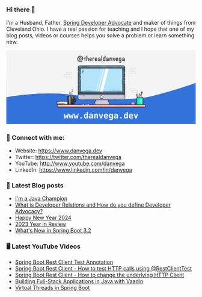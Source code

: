 ### Hi there 👋

I’m a Husband, Father, [Spring Developer Advocate](https://tanzu.vmware.com/developer/advocates/) and maker of things from Cleveland Ohio. I have a real passion for teaching and I hope that one of my blog posts, videos or courses helps you solve a problem or learn something new.

![Profile Header](./github_profile_header.png)

### 🤝 Connect with me:

- Website: https://www.danvega.dev
- Twitter: https://twitter.com/therealdanvega
- YouTube: http://www.youtube.com/danvega
- LinkedIn: https://www.linkedin.com/in/danvega

### 📝 Latest Blog posts

<!-- BLOG-POST-LIST:START -->
- [I&#39;m a Java Champion](/blog/2024/01/21/java-champion)
- [What is Developer Relations and How do you define Developer Advocacy?](/blog/2024/01/15/developer-advocate)
- [Happy New Year 2024](/blog/2024/01/01/happy-new-year-2024)
- [2023 Year in Review](/blog/2023/12/30/2023-year-in-review)
- [What&#39;s New in Spring Boot 3.2](/blog/2023/12/20/spring-boot-3-2)
<!-- BLOG-POST-LIST:END -->

### 🖥 Latest YouTube Videos

<!-- YOUTUBE:START -->
- [Spring Boot Rest Client Test Annotation](https://www.youtube.com/watch?v=CtjAwi6XByg)
- [Spring Boot Rest Client - How to test HTTP calls using @RestClientTest](https://www.youtube.com/watch?v=jhhi03AIin4)
- [Spring Boot Rest Client - How to change the underlying HTTP Client](https://www.youtube.com/watch?v=9M0NggD6Mbw)
- [Building Full-Stack Applications in Java with Vaadin](https://www.youtube.com/watch?v=5jRwAWjMoZU)
- [Virtual Threads in Spring Boot](https://www.youtube.com/watch?v=7jU8_knPcZE)
<!-- YOUTUBE:END -->
